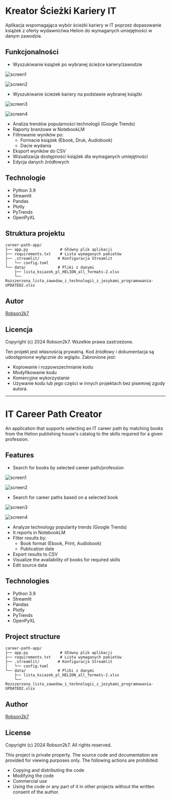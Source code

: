 # Kreator Ścieżki Kariery IT

Aplikacja wspomagająca wybór ścieżki kariery w IT poprzez dopasowanie książek z oferty wydawnictwa Helion do wymaganych umiejętności w danym zawodzie.

## Funkcjonalności

- Wyszukiwanie książek po wybranej ścieżce kariery/zawodzie

![screen1](https://github.com/user-attachments/assets/72e9ed9c-31f1-46f4-b9c7-9df65cfd8699)

![screen2](https://github.com/user-attachments/assets/8fccb065-d028-4619-b3cd-e04c92361791)

- Wyszukiwanie ścieżek kariery na podstawie wybranej książki

![screen3](https://github.com/user-attachments/assets/97619806-74b7-4a1f-9a38-a11e660aceb7)

![screen4](https://github.com/user-attachments/assets/e3232900-e24f-49f3-8c98-d9f2b20cc09c)

- Analiza trendów popularności technologii (Google Trends)
- Raporty branżowe w NotebookLM
- Filtrowanie wyników po:
  - Formacie książek (Ebook, Druk, Audiobook)
  - Dacie wydania
- Eksport wyników do CSV
- Wizualizacja dostępności książek dla wymaganych umiejętności
- Edycja danych źródłowych

## Technologie

- Python 3.9
- Streamlit
- Pandas
- Plotly
- PyTrends
- OpenPyXL

## Struktura projektu

```
career-path-app/
├── app.py              # Główny plik aplikacji
├── requirements.txt    # Lista wymaganych pakietów
├── .streamlit/        # Konfiguracja Streamlit
│   └── config.toml
└── data/              # Pliki z danymi
    ├── lista_ksiazek_pl_HELION_all_formats-2.xlsx
    └── Rozszerzona_lista_zawodow_i_technologii_z_jezykami_programowania-UPDATED2.xlsx
```

## Autor

[Robson2k7](https://github.com/Robson2k7)

## Licencja

Copyright (c) 2024 Robson2k7. Wszelkie prawa zastrzeżone.

Ten projekt jest własnością prywatną. Kod źródłowy i dokumentacja są udostępnione wyłącznie do wglądu.
Zabronione jest:
- Kopiowanie i rozpowszechnianie kodu
- Modyfikowanie kodu
- Komercyjne wykorzystanie
- Używanie kodu lub jego części w innych projektach bez pisemnej zgody autora.

---------------------------------------------------------------------------------------------------------------

# IT Career Path Creator

An application that supports selecting an IT career path by matching books from the Helion publishing house's catalog to the skills required for a given profession.

## Features

- Search for books by selected career path/profession

![screen1](https://github.com/user-attachments/assets/72e9ed9c-31f1-46f4-b9c7-9df65cfd8699)

![screen2](https://github.com/user-attachments/assets/8fccb065-d028-4619-b3cd-e04c92361791)

- Search for career paths based on a selected book

![screen3](https://github.com/user-attachments/assets/97619806-74b7-4a1f-9a38-a11e660aceb7)

![screen4](https://github.com/user-attachments/assets/e3232900-e24f-49f3-8c98-d9f2b20cc09c)

- Analyze technology popularity trends (Google Trends)
- It reports in NotebookLM
- Filter results by:
  - Book format (Ebook, Print, Audiobook)
  - Publication date
- Export results to CSV
- Visualize the availability of books for required skills
- Edit source data

## Technologies

- Python 3.9
- Streamlit
- Pandas
- Plotly
- PyTrends
- OpenPyXL

## Project structure

```
career-path-app/
├── app.py              # Główny plik aplikacji
├── requirements.txt    # Lista wymaganych pakietów
├── .streamlit/        # Konfiguracja Streamlit
│   └── config.toml
└── data/              # Pliki z danymi
    ├── lista_ksiazek_pl_HELION_all_formats-2.xlsx
    └── Rozszerzona_lista_zawodow_i_technologii_z_jezykami_programowania-UPDATED2.xlsx
```

## Author

[Robson2k7](https://github.com/Robson2k7)

## License

Copyright (c) 2024 Robson2k7. All rights reserved.

This project is private property. The source code and documentation are provided for viewing purposes only.
The following actions are prohibited:
- Copying and distributing the code
- Modifying the code
- Commercial use
- Using the code or any part of it in other projects without the written consent of the author.